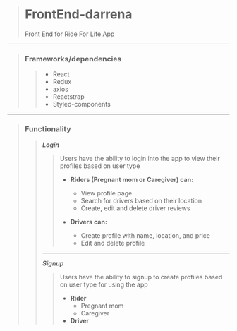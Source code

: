 > # FrontEnd-darrena
> 
> Front End for Ride For Life App
---

> ### Frameworks/dependencies
>> - React
>> - Redux
>> - axios
>> - Reactstrap
>> - Styled-components

---


> ### Functionality
>
>> ***Login***
>>>
>>> Users have the ability to login into the app to view their profiles based on user type
>>> * **Riders (Pregnant mom or Caregiver) can:**
>>>     - View profile page
>>>     - Search for drivers based on their location
>>>     - Create, edit and delete driver reviews
>>>
>>> * **Drivers can:**
>>>     - Create profile with name, location, and price
>>>     - Edit and delete profile
>>***
>> ***Signup***
>>>
>>> Users have the ability to signup to create profiles based on user type for using the app
>>> - **Rider**
>>>     - Pregnant mom
>>>     - Caregiver
>>> - **Driver**

